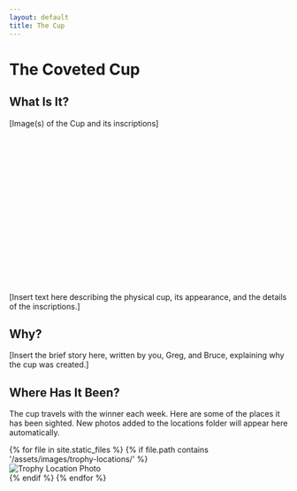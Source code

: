 ```yaml
---
layout: default
title: The Cup
---
```


<h1>The Coveted Cup</h1>

<div class="content-card">
    <h2>What Is It?</h2>
    <div class="placeholder-image" style="height: 300px;">[Image(s) of the Cup and its inscriptions]</div>
    <p>[Insert text here describing the physical cup, its appearance, and the details of the inscriptions.]</p>
</div>

<div class="content-card">
    <h2>Why?</h2>
    <p>[Insert the brief story here, written by you, Greg, and Bruce, explaining why the cup was created.]</p>
</div>

<div class="content-card">
    <h2>Where Has It Been?</h2>
    <p>The cup travels with the winner each week. Here are some of the places it has been sighted. New photos added to the locations folder will appear here automatically.</p>
    <div class="gallery">
        {% for file in site.static_files %}
            {% if file.path contains '/assets/images/trophy-locations/' %}
                <div class="gallery-item">
                    <img src="{{ file.path | relative_url }}" alt="Trophy Location Photo">
                </div>
            {% endif %}
        {% endfor %}
    </div>
</div>
